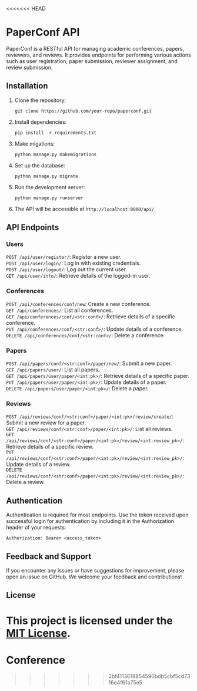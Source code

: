<<<<<<< HEAD
# PaperConf API

PaperConf is a RESTful API for managing academic conferences, papers, reviewers, and reviews. It provides endpoints for performing various actions such as user registration, paper submission, reviewer assignment, and review submission.

## Installation

1. Clone the repository:

   ```
   git clone https://github.com/your-repo/paperconf.git
   ```

2. Install dependencies:

   ```
   pip install -r requirements.txt
   ```

3. Make migations:

   ```
   python manage.py makemigrations
   ```

4. Set up the database:

   ```
   python manage.py migrate
   ```

5. Run the development server:

   ```
   python manage.py runserver
   ```

6. The API will be accessible at `http://localhost:8000/api/`.

## API Endpoints

### Users

`POST /api/user/register/`: Register a new user.<br>
`POST /api/user/login/`: Log in with existing credentials.<br>
`POST /api/user/logout/`: Log out the current user.<br>
`GET /api/user/info/`: Retrieve details of the logged-in user.<br>

### Conferences

`POST /api/conferences/conf/new`: Create a new conference.<br>
`GET /api/conferences/`: List all conferences.<br>
`GET /api/conferences/conf/<str:conf>/`: Retrieve details of a specific conference.<br>
`PUT /api/conferences/conf/<str:conf>/`: Update details of a conference.<br>
`DELETE /api/conferences/conf/<str:conf>/`: Delete a conference.<br>

### Papers

`POST /api/papers/conf/<str:conf>/paper/new/`: Submit a new paper.<br>
`GET /api/papers/user/`: List all papers.<br>
`GET /api/papers/user/paper/<int:pk>/`: Retrieve details of a specific paper.<br>
`PUT /api/papers/user/paper/<int:pk>/`: Update details of a paper.<br>
`DELETE /api/papers/user/paper/<int:pk>/`: Delete a paper.<br>

### Reviews

`POST /api/reviews/conf/<str:conf>/paper/<int:pk>/review/create/`: Submit a new review for a paper.<br>
`GET /api/reviews/conf/<str:conf>/paper/<int:pk>/`: List all reviews.<br>
`GET /api/reviews/conf/<str:conf>/paper/<int:pk>/review/<int:review_pk>/`: Retrieve details of a specific review.<br>
`PUT /api/reviews/conf/<str:conf>/paper/<int:pk>/review/<int:review_pk>/`: Update details of a review.<br>
`DELETE /api/reviews/conf/<str:conf>/paper/<int:pk>/review/<int:review_pk>/`: Delete a review.<br>

## Authentication

Authentication is required for most endpoints. Use the token received upon successful login for authentication by including it in the Authorization header of your requests:

```
Authorization: Bearer <access_token>
```

## Feedback and Support

If you encounter any issues or have suggestions for improvement, please open an issue on GitHub. We welcome your feedback and contributions!

## License

This project is licensed under the [MIT License](https://github.com/babypluto-ai/paperconf/blob/updates/LICENSE).
=======
# Conference
>>>>>>> 2bf4113618854590bdb5cbf5cd7316e4f61a75e5
